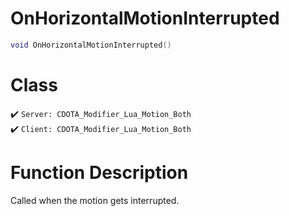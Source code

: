 # OnHorizontalMotionInterrupted
```lua
void OnHorizontalMotionInterrupted()
```
# Class
✔️ `Server: CDOTA_Modifier_Lua_Motion_Both`  
✔️ `Client: CDOTA_Modifier_Lua_Motion_Both`  

# Function Description
Called when the motion gets interrupted.
